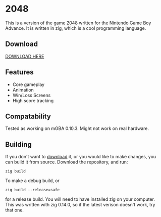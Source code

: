 # 2048
This is a version of the game [2048](2048.org) written for the Nintendo Game Boy Advance. It is written in zig, which is a cool programming language.

## Download
[DOWNLOAD HERE](https://github.com/jonot-cyber/2048-zig/releases)

## Features
- Core gameplay
- Animation
- Win/Loss Screens
- High score tracking

## Compatability
Tested as working on mGBA 0.10.3. Might not work on real hardware.

## Building
If you don't want to [download](https://github.com/jonot-cyber/2048-zig/releases) it, or you would like to make changes, you can build it from source. Download the repository, and run:
```
zig build
```
To make a debug build, or
```
zig build --release=safe
```
for a release build. You will need to have installed zig on your computer. This was written with zig 0.14.0, so if the latest verison doesn't work, try that one.
